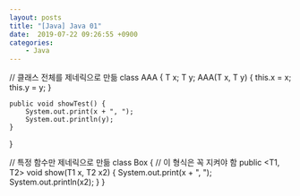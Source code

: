 ```yaml
---
layout: posts
title: "[Java] Java 01"
date:  2019-07-22 09:26:55 +0900
categories:
    - Java
---
```

//	클래스 전체를 제네릭으로 만듦
class AAA<T> {
	T x;
	T y;
	AAA(T x, T y) {
		this.x = x;
		this.y = y;
	}
	
	public void showTest() {
		System.out.print(x + ", ");
		System.out.println(y);
	}
}

//	특정 함수만 제네릭으로 만듦
class Box {	
	//	이 형식은 꼭 지켜야 함
	public <T1, T2> void show(T1 x, T2 x2) {
		System.out.print(x + ", ");
		System.out.println(x2);
	}
}